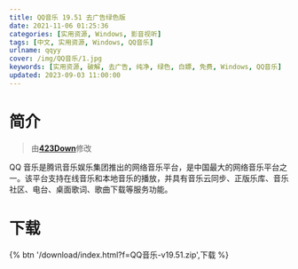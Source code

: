 ```yaml
---
title: QQ音乐 19.51 去广告绿色版
date: 2021-11-06 01:25:36
categories: [实用资源, Windows, 影音视听]
tags: [中文, 实用资源, Windows, QQ音乐]
urlname: qqyy
cover: /img/QQ音乐/1.jpg
keywords: [实用资源, 破解, 去广告, 纯净, 绿色, 白嫖, 免费, Windows, QQ音乐]
updated: 2023-09-03 11:00:00
---
```


# 简介

> 由[**423Down**](/laiyuan)修改

QQ 音乐是腾讯音乐娱乐集团推出的网络音乐平台，是中国最大的网络音乐平台之一。该平台支持在线音乐和本地音乐的播放，并具有音乐云同步、正版乐库、音乐社区、电台、桌面歌词、歌曲下载等服务功能。

# 下载

{% btn '/download/index.html?f=QQ音乐-v19.51.zip',下载 %}
